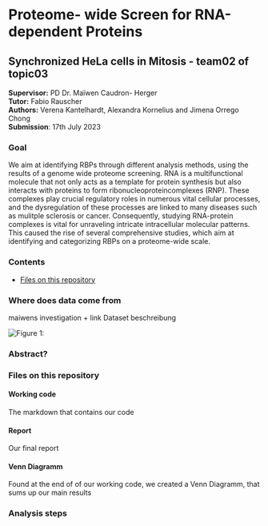 # Proteome- wide Screen for RNA-dependent Proteins
## Synchronized HeLa cells in Mitosis - team02 of topic03 
**Supervisor:** PD Dr. Maïwen Caudron- Herger \
**Tutor:** Fabio Rauscher \
**Authors:** Verena Kantelhardt, Alexandra Kornelius and Jimena Orrego Chong \
**Submission**: 17th July 2023

### Goal
We aim at identifying RBPs through different analysis methods, using the results of a genome wide proteome screening. RNA is a multifunctional molecule that not only acts as a template for protein synthesis but also interacts with proteins to form ribonucleoproteincomplexes (RNP). These complexes play crucial regulatory roles in numerous vital cellular processes, and the dysregulation of these processes are linked to many diseases such as mulitple sclerosis or cancer. Consequently, studying RNA-protein complexes is vital for unraveling intricate intracellular molecular patterns. This caused the rise of several comprehensive studies, which aim at identifying and categorizing RBPs on a proteome-wide scale.

### Contents 
- [Files on this repository](#Files-on-this-repository)

### Where does data come from 
maiwens investigation + link
Dataset beschreibung

![**Figure 1:**](http://url/to/img.png)

### Abstract?

### Files on this repository

  #### Working code
The markdown that contains our code
  #### Report
Our final report
  #### Venn Diagramm
Found at the end of of our working code, we created a Venn Diagramm, that sums up our main results

### Analysis steps
